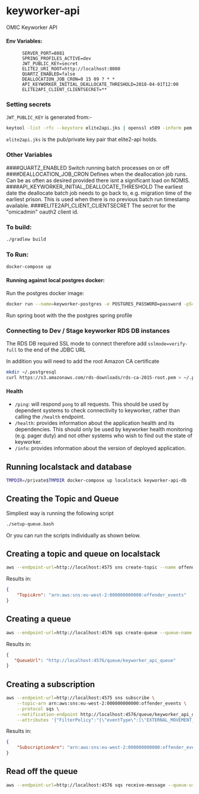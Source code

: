 # keyworker-api

OMIC Keyworker API


#### Env Variables:

```properties
      SERVER_PORT=8081
      SPRING_PROFILES_ACTIVE=dev
      JWT_PUBLIC_KEY=secret
      ELITE2_URI_ROOT=http://localhost:8080
      QUARTZ_ENABLED=false
      DEALLOCATION_JOB_CRON=0 15 09 ? * *
      API_KEYWORKER_INITIAL_DEALLOCATE_THRESHOLD=2018-04-01T12:00
      ELITE2API_CLIENT_CLIENTSECRET=**
```

### Setting secrets

`JWT_PUBLIC_KEY` is generated from:-

```bash
keytool -list -rfc --keystore elite2api.jks | openssl x509 -inform pem -pubkey -noout | base64
```

`elite2api.jks` is the pub/private key pair that elite2-api holds.

### Other Variables
####QUARTZ_ENABLED
Switch running batch processes on or off
####DEALLOCATION_JOB_CRON
Defines when the deallocation job runs. Can be as often as desired provided there isnt a significant load on NOMIS.
####API_KEYWORKER_INITIAL_DEALLOCATE_THRESHOLD
The earliest date the deallocate batch job needs to go back to, e.g. migration time of the earliest prison. This is used when there is no previous batch run timestamp available.
####ELITE2API_CLIENT_CLIENTSECRET
The secret for the "omicadmin" oauth2 client id.

### To build:

```bash
./gradlew build
```

### To Run:
```bash
docker-compose up
```

#### Running against local postgres docker:
Run the postgres docker image:
```bash
docker run --name=keyworker-postgres -e POSTGRES_PASSWORD=password -p5432:5432 -d postgres
```
Run spring boot with the the postgres spring profile

### Connecting to Dev / Stage keyworker RDS DB instances

The RDS DB required SSL mode to connect therefore add `sslmode=verify-full` to the end of the JDBC URL

In addition you will need to add the root Amazon CA certificate

```bash
mkdir ~/.postgresql
curl https://s3.amazonaws.com/rds-downloads/rds-ca-2015-root.pem > ~/.postgresql/root.crt
```

#### Health

- `/ping`: will respond `pong` to all requests.  This should be used by dependent systems to check connectivity to keyworker,
rather than calling the `/health` endpoint.
- `/health`: provides information about the application health and its dependencies.  This should only be used
by keyworker health monitoring (e.g. pager duty) and not other systems who wish to find out the state of keyworker.
- `/info`: provides information about the version of deployed application.

## Running localstack and database
```bash
TMPDIR=/private$TMPDIR docker-compose up localstack keyworker-api-db
```

## Creating the Topic and Queue
Simpliest way is running the following script
```bash
./setup-queue.bash
```

Or you can run the scripts individually as shown below.

## Creating a topic and queue on localstack

```bash
aws --endpoint-url=http://localhost:4575 sns create-topic --name offender_events
```

Results in:
```json
{
    "TopicArn": "arn:aws:sns:eu-west-2:000000000000:offender_events"
}

```

## Creating a queue
```bash
aws --endpoint-url=http://localhost:4576 sqs create-queue --queue-name keyworker_api_queue
```

Results in:
```json
{
   "QueueUrl": "http://localhost:4576/queue/keyworker_api_queue"
}
```

## Creating a subscription
```bash
aws --endpoint-url=http://localhost:4575 sns subscribe \
    --topic-arn arn:aws:sns:eu-west-2:000000000000:offender_events \
    --protocol sqs \
    --notification-endpoint http://localhost:4576/queue/keyworker_api_queue \
    --attributes '{"FilterPolicy":"{\"eventType\":[\"EXTERNAL_MOVEMENT_RECORD-INSERTED\", \"BOOKING_NUMBER-CHANGED\"]}"}'
```

Results in:
```json
{
    "SubscriptionArn": "arn:aws:sns:eu-west-2:000000000000:offender_events:074545bd-393c-4a43-ad62-95b1809534f0"
}
```

## Read off the queue
```bash
aws --endpoint-url=http://localhost:4576 sqs receive-message --queue-url http://localhost:4576/queue/keyworker_api_queue
```